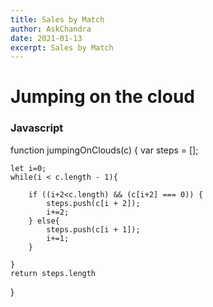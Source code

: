 ```yaml
---
title: Sales by Match
author: AskChandra
date: 2021-01-13
excerpt: Sales by Match
---
```



# Jumping on the cloud


### Javascript

function jumpingOnClouds(c) {
var steps = [];
   
    let i=0;
    while(i < c.length - 1){
       
        if ((i+2<c.length) && (c[i+2] === 0)) {
            steps.push(c[i + 2]);
            i+=2;
        } else{
            steps.push(c[i + 1]);
            i+=1;
        } 
        
    }
    return steps.length

}
